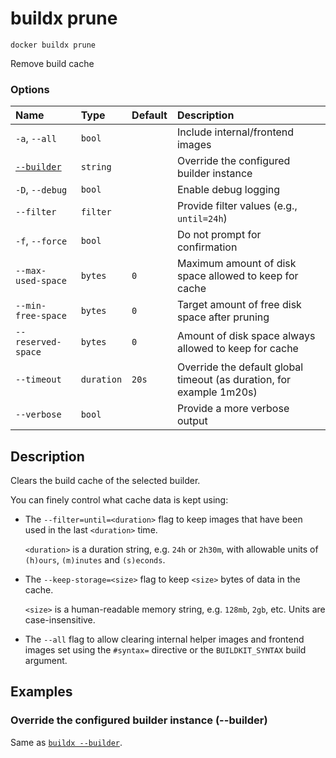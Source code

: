 # buildx prune

```text
docker buildx prune
```

<!---MARKER_GEN_START-->
Remove build cache

### Options

| Name                    | Type       | Default | Description                                                          |
|:------------------------|:-----------|:--------|:---------------------------------------------------------------------|
| `-a`, `--all`           | `bool`     |         | Include internal/frontend images                                     |
| [`--builder`](#builder) | `string`   |         | Override the configured builder instance                             |
| `-D`, `--debug`         | `bool`     |         | Enable debug logging                                                 |
| `--filter`              | `filter`   |         | Provide filter values (e.g., `until=24h`)                            |
| `-f`, `--force`         | `bool`     |         | Do not prompt for confirmation                                       |
| `--max-used-space`      | `bytes`    | `0`     | Maximum amount of disk space allowed to keep for cache               |
| `--min-free-space`      | `bytes`    | `0`     | Target amount of free disk space after pruning                       |
| `--reserved-space`      | `bytes`    | `0`     | Amount of disk space always allowed to keep for cache                |
| `--timeout`             | `duration` | `20s`   | Override the default global timeout (as duration, for example 1m20s) |
| `--verbose`             | `bool`     |         | Provide a more verbose output                                        |


<!---MARKER_GEN_END-->

## Description

Clears the build cache of the selected builder.

You can finely control what cache data is kept using:

- The `--filter=until=<duration>` flag to keep images that have been used in
  the last `<duration>` time.

  `<duration>` is a duration string, e.g. `24h` or `2h30m`, with allowable
  units of `(h)ours`, `(m)inutes` and `(s)econds`.

- The `--keep-storage=<size>` flag to keep `<size>` bytes of data in the cache.

  `<size>` is a human-readable memory string, e.g. `128mb`, `2gb`, etc. Units
  are case-insensitive.

- The `--all` flag to allow clearing internal helper images and frontend images
  set using the `#syntax=` directive or the `BUILDKIT_SYNTAX` build argument.

## Examples

### <a name="builder"></a> Override the configured builder instance (--builder)

Same as [`buildx --builder`](buildx.md#builder).
